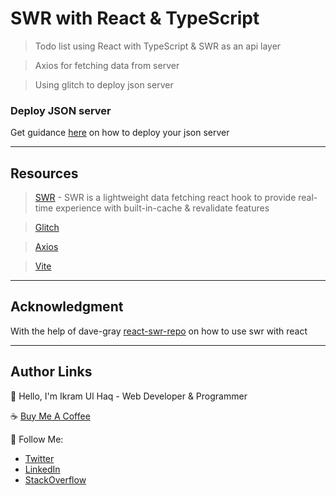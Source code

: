 # SWR with React & TypeScript

> Todo list using React with TypeScript & SWR as an api layer

> Axios for fetching data from server

> Using glitch to deploy json server

### Deploy JSON server

Get guidance [here](https://github.com/ikramdeveloper/json-server-deploy) on how to deploy your json server

---

## Resources

> [SWR](https://swr.vercel.app/) - SWR is a lightweight data fetching react hook to provide real-time experience with built-in-cache & revalidate features

> [Glitch](https://glitch.com/)

> [Axios](https://www.npmjs.com/package/axios)

> [Vite](https://vitejs.dev/)

---

## Acknowledgment

With the help of dave-gray [react-swr-repo](https://github.com/gitdagray/react-swr) on how to use swr with react

---

## Author Links

👋 Hello, I'm Ikram Ul Haq - Web Developer & Programmer

☕ [Buy Me A Coffee](https://www.buymeacoffee.com/ikramdev)

🚀 Follow Me:

- [Twitter](https://twitter.com/ikramdeveloper)
- [LinkedIn](https://www.linkedin.com/in/ikramdeveloper/)
- [StackOverflow](https://stackoverflow.com/users/13859212/ikram-ul-haq)
